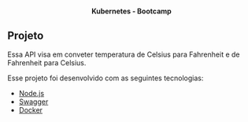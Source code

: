 <h4 align="center">
   Kubernetes - Bootcamp
</h4>

## Projeto

Essa API visa em conveter temperatura de Celsius para Fahrenheit e de Fahrenheit para Celsius.


Esse projeto foi desenvolvido com as seguintes tecnologias:

- [Node.js](https://nodejs.org/en/)
- [Swagger](https://swagger.io/)
- [Docker](https://www.docker.com/)

